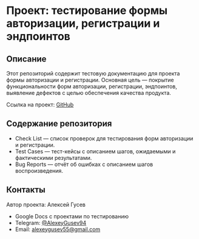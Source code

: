 # Проект: тестирование формы авторизации, регистрации и эндпоинтов

## Описание

Этот репозиторий содержит тестовую документацию для проекта формы авторизации и регистрации. Основная цель — покрытие функциональности форм авторизации, регистрации, эндпоинтов, выявление дефектов с целью обеспечения качества продукта.

Ссылка на проект: [GitHub](https://github.com/Alexandr-Starkov/registration-authorization-form)

## Содержание репозитория
- Check List — список проверок для тестирования форм авторизации и регистрации.  
- Test Cases — тест-кейсы с описанием шагов, ожидаемыми и фактическими результатами.  
- Bug Reports — отчёт об ошибках с описанием шагов воспроизведения.  

## Контакты
Автор проекта: Алексей Гусев  
- Google Docs с проектами по тестированию  
- Telegram: [@AlexeyGusev94](https://t.me/AlexeyGusev94)  
- Email: alexeygusev55@gmail.com
